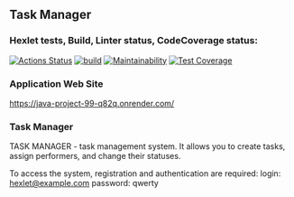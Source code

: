 ## Task Manager

### Hexlet tests, Build, Linter status, CodeCoverage status:

[![Actions Status](https://github.com/VPactually/java-project-99/actions/workflows/hexlet-check.yml/badge.svg)](https://github.com/VPactually/java-project-99/actions)
[![build](https://github.com/VPactually/java-project-99/actions/workflows/build.yml/badge.svg)](https://github.com/VPactually/java-project-99/actions/workflows/build.yml)
[![Maintainability](https://api.codeclimate.com/v1/badges/647aba9f34b860210bc6/maintainability)](https://codeclimate.com/github/VPactually/java-project-99/maintainability)
[![Test Coverage](https://api.codeclimate.com/v1/badges/647aba9f34b860210bc6/test_coverage)](https://codeclimate.com/github/VPactually/java-project-99/test_coverage)


### Application Web Site
https://java-project-99-q82q.onrender.com/

### Task Manager 
TASK MANAGER - task management system. It allows you to create tasks, assign performers, and change their statuses.

To access the system, registration and authentication are required: login: hexlet@example.com password: qwerty
